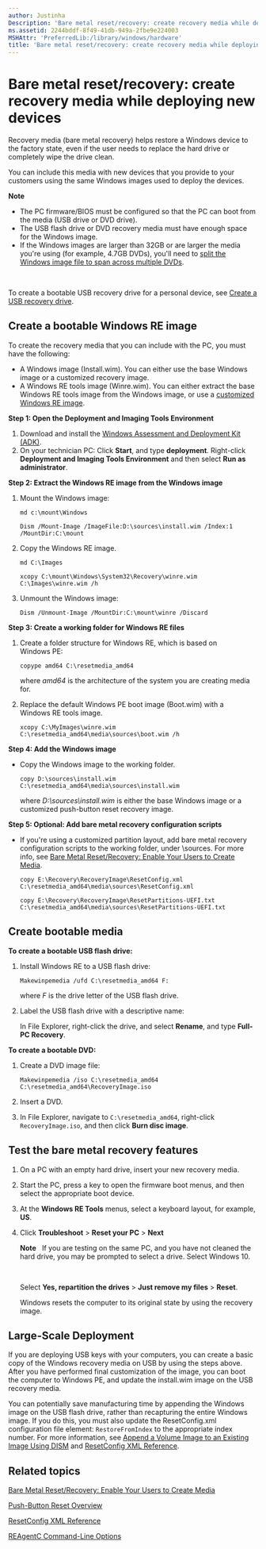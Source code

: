 ```yaml
---
author: Justinha
Description: 'Bare metal reset/recovery: create recovery media while deploying new devices'
ms.assetid: 2244bddf-8f49-41db-949a-2fbe9e224003
MSHAttr: 'PreferredLib:/library/windows/hardware'
title: 'Bare metal reset/recovery: create recovery media while deploying new devices'
---
```


# Bare metal reset/recovery: create recovery media while deploying new devices


Recovery media (bare metal recovery) helps restore a Windows device to the factory state, even if the user needs to replace the hard drive or completely wipe the drive clean.

You can include this media with new devices that you provide to your customers using the same Windows images used to deploy the devices.

**Note**  
-   The PC firmware/BIOS must be configured so that the PC can boot from the media (USB drive or DVD drive).
-   The USB flash drive or DVD recovery media must have enough space for the Windows image.
-   If the Windows images are larger than 32GB or are larger the media you're using (for example, 4.7GB DVDs), you'll need to [split the Windows image file to span across multiple DVDs](split-a-windows-image--wim--file-to-span-across-multiple-dvds.md).

 

To create a bootable USB recovery drive for a personal device, see [Create a USB recovery drive](http://go.microsoft.com/fwlink/p/?linkid=296450).

## <span id="CreateMedia"></span><span id="createmedia"></span><span id="CREATEMEDIA"></span>Create a bootable Windows RE image


To create the recovery media that you can include with the PC, you must have the following:

-   A Windows image (Install.wim). You can either use the base Windows image or a customized recovery image.
-   A Windows RE tools image (Winre.wim). You can either extract the base Windows RE tools image from the Windows image, or use a [customized Windows RE image](customize-windows-re.md).

**Step 1: Open the Deployment and Imaging Tools Environment**

1.  Download and install the [Windows Assessment and Deployment Kit (ADK)](http://go.microsoft.com/fwlink/?LinkId=526803).
2.  On your technician PC: Click **Start**, and type **deployment**. Right-click **Deployment and Imaging Tools Environment** and then select **Run as administrator**.

**Step 2: Extract the Windows RE image from the Windows image**

1.  Mount the Windows image:

    ``` syntax
    md c:\mount\Windows

    Dism /Mount-Image /ImageFile:D:\sources\install.wim /Index:1 /MountDir:C:\mount
    ```

2.  Copy the Windows RE image.

    ``` syntax
    md C:\Images

    xcopy C:\mount\Windows\System32\Recovery\winre.wim C:\Images\winre.wim /h
    ```

3.  Unmount the Windows image:

    ``` syntax
    Dism /Unmount-Image /MountDir:C:\mount\winre /Discard
    ```

**Step 3: Create a working folder for Windows RE files**

1.  Create a folder structure for Windows RE, which is based on Windows PE:

    ``` syntax
    copype amd64 C:\resetmedia_amd64
    ```

    where *amd64* is the architecture of the system you are creating media for.

2.  Replace the default Windows PE boot image (Boot.wim) with a Windows RE tools image.

    ``` syntax
    xcopy C:\MyImages\winre.wim C:\resetmedia_amd64\media\sources\boot.wim /h
    ```

**Step 4: Add the Windows image**

-   Copy the Windows image to the working folder.

    ``` syntax
    copy D:\sources\install.wim C:\resetmedia_amd64\media\sources\install.wim
    ```

    where *D:\\sources\\install.wim* is either the base Windows image or a customized push-button reset recovery image.

**Step 5: Optional: Add bare metal recovery configuration scripts**

-   If you're using a customized partition layout, add bare metal recovery configuration scripts to the working folder, under \\sources. For more info, see [Bare Metal Reset/Recovery: Enable Your Users to Create Media](bare-metal-resetrecovery-enable-your-users-to-create-media-and-to-recover-hard-drive-space.md).

    ``` syntax
    copy E:\Recovery\RecoveryImage\ResetConfig.xml C:\resetmedia_amd64\media\sources\ResetConfig.xml

    copy E:\Recovery\RecoveryImage\ResetPartitions-UEFI.txt C:\resetmedia_amd64\media\sources\ResetPartitions-UEFI.txt
    ```

## <span id="Create_bootable_media"></span><span id="create_bootable_media"></span><span id="CREATE_BOOTABLE_MEDIA"></span>Create bootable media


**To create a bootable USB flash drive:**

1.  Install Windows RE to a USB flash drive:

    ``` syntax
    Makewinpemedia /ufd C:\resetmedia_amd64 F:
    ```

    where *F* is the drive letter of the USB flash drive.

2.  Label the USB flash drive with a descriptive name:

    In File Explorer, right-click the drive, and select **Rename**, and type **Full-PC Recovery**.

**To create a bootable DVD:**

1.  Create a DVD image file:

    ``` syntax
    Makewinpemedia /iso C:\resetmedia_amd64 C:\resetmedia_amd64\RecoveryImage.iso
    ```

2.  Insert a DVD.
3.  In File Explorer, navigate to `C:\resetmedia_amd64`, right-click `RecoveryImage.iso`, and then click **Burn disc image**.

## <span id="Test_the_bare_metal_recovery_features"></span><span id="test_the_bare_metal_recovery_features"></span><span id="TEST_THE_BARE_METAL_RECOVERY_FEATURES"></span>Test the bare metal recovery features


1.  On a PC with an empty hard drive, insert your new recovery media.
2.  Start the PC, press a key to open the firmware boot menus, and then select the appropriate boot device.
3.  At the **Windows RE Tools** menus, select a keyboard layout, for example, **US**.
4.  Click **Troubleshoot** &gt; **Reset your PC** &gt; **Next**

    **Note**  
    If you are testing on the same PC, and you have not cleaned the hard drive, you may be prompted to select a drive. Select Windows 10.

     

    Select **Yes, repartition the drives** &gt; **Just remove my files** &gt; **Reset**.

    Windows resets the computer to its original state by using the recovery image.

## <span id="Large-Scale_Deployment"></span><span id="large-scale_deployment"></span><span id="LARGE-SCALE_DEPLOYMENT"></span>Large-Scale Deployment


If you are deploying USB keys with your computers, you can create a basic copy of the Windows recovery media on USB by using the steps above. After you have performed final customization of the image, you can boot the computer to Windows PE, and update the install.wim image on the USB recovery media.

You can potentially save manufacturing time by appending the Windows image on the USB flash drive, rather than recapturing the entire Windows image. If you do this, you must also update the ResetConfig.xml configuration file element: `RestoreFromIndex` to the appropriate index number. For more information, see [Append a Volume Image to an Existing Image Using DISM](append-a-volume-image-to-an-existing-image-using-dism--s14.md) and [ResetConfig XML Reference](resetconfig-xml-reference-s14.md).

## <span id="related_topics"></span>Related topics


[Bare Metal Reset/Recovery: Enable Your Users to Create Media](bare-metal-resetrecovery-enable-your-users-to-create-media-and-to-recover-hard-drive-space.md)

[Push-Button Reset Overview](push-button-reset-overview.md)

[ResetConfig XML Reference](resetconfig-xml-reference-s14.md)

[REAgentC Command-Line Options](reagentc-command-line-options.md)

 

 






